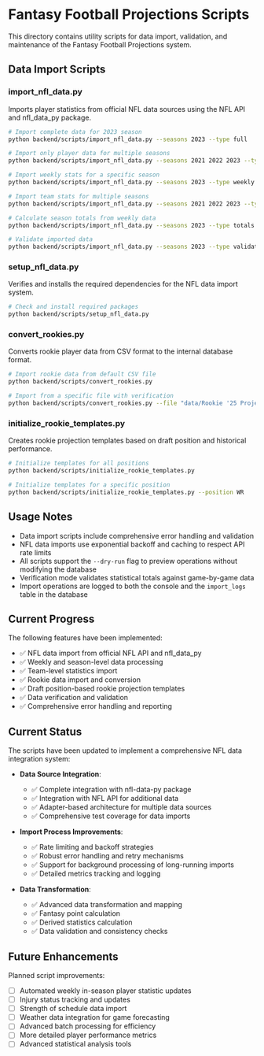 # Fantasy Football Projections Scripts

This directory contains utility scripts for data import, validation, and maintenance of the Fantasy Football Projections system.

## Data Import Scripts

### import_nfl_data.py
Imports player statistics from official NFL data sources using the NFL API and nfl_data_py package.

```bash
# Import complete data for 2023 season
python backend/scripts/import_nfl_data.py --seasons 2023 --type full

# Import only player data for multiple seasons
python backend/scripts/import_nfl_data.py --seasons 2021 2022 2023 --type players

# Import weekly stats for a specific season
python backend/scripts/import_nfl_data.py --seasons 2023 --type weekly

# Import team stats for multiple seasons
python backend/scripts/import_nfl_data.py --seasons 2021 2022 2023 --type team

# Calculate season totals from weekly data
python backend/scripts/import_nfl_data.py --seasons 2023 --type totals

# Validate imported data
python backend/scripts/import_nfl_data.py --seasons 2023 --type validate
```

### setup_nfl_data.py
Verifies and installs the required dependencies for the NFL data import system.

```bash
# Check and install required packages
python backend/scripts/setup_nfl_data.py
```

### convert_rookies.py
Converts rookie player data from CSV format to the internal database format.

```bash
# Import rookie data from default CSV file
python backend/scripts/convert_rookies.py

# Import from a specific file with verification
python backend/scripts/convert_rookies.py --file "data/Rookie '25 Projections.csv" --verify
```

### initialize_rookie_templates.py
Creates rookie projection templates based on draft position and historical performance.

```bash
# Initialize templates for all positions
python backend/scripts/initialize_rookie_templates.py

# Initialize templates for a specific position
python backend/scripts/initialize_rookie_templates.py --position WR
```

## Usage Notes

- Data import scripts include comprehensive error handling and validation
- NFL data imports use exponential backoff and caching to respect API rate limits
- All scripts support the `--dry-run` flag to preview operations without modifying the database
- Verification mode validates statistical totals against game-by-game data
- Import operations are logged to both the console and the `import_logs` table in the database

## Current Progress

The following features have been implemented:
- ✅ NFL data import from official NFL API and nfl_data_py
- ✅ Weekly and season-level data processing
- ✅ Team-level statistics import
- ✅ Rookie data import and conversion
- ✅ Draft position-based rookie projection templates
- ✅ Data verification and validation
- ✅ Comprehensive error handling and reporting

## Current Status

The scripts have been updated to implement a comprehensive NFL data integration system:

- **Data Source Integration**:
  - ✅ Complete integration with nfl-data-py package
  - ✅ Integration with NFL API for additional data
  - ✅ Adapter-based architecture for multiple data sources
  - ✅ Comprehensive test coverage for data imports

- **Import Process Improvements**:
  - ✅ Rate limiting and backoff strategies
  - ✅ Robust error handling and retry mechanisms
  - ✅ Support for background processing of long-running imports
  - ✅ Detailed metrics tracking and logging

- **Data Transformation**:
  - ✅ Advanced data transformation and mapping
  - ✅ Fantasy point calculation
  - ✅ Derived statistics calculation
  - ✅ Data validation and consistency checks

## Future Enhancements

Planned script improvements:
- [ ] Automated weekly in-season player statistic updates
- [ ] Injury status tracking and updates
- [ ] Strength of schedule data import
- [ ] Weather data integration for game forecasting
- [ ] Advanced batch processing for efficiency
- [ ] More detailed player performance metrics
- [ ] Advanced statistical analysis tools